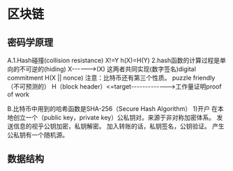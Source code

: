 # 区块链

## 密码学原理

A.1.Hash碰撞(collision resistance)
X!=Y
h(X)=H(Y)
2.hash函数的计算过程是单向的不可逆的(hiding)
X------>(X)
这两者共同实现(数字签名)digital commitment
H(X || nonce)
注意：比特币还有第三个性质。
puzzle friendly（不可预测的）
H（block header）<=target------------->工作量证明proof of work

B.比特币中用到的哈希函数是SHA-256（Secure Hash Algorithm）
1)开户
在本地创立一个（public key，private key）公私钥对。来源于非对称加密体系。
发送信息的视乎公钥加密，私钥解密。
加入转账的话，私钥签名，公钥验证。
产生公私钥有一个随机源。

## 数据结构